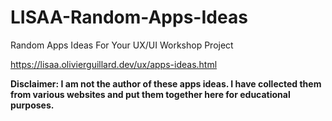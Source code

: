 # LISAA-Random-Apps-Ideas
Random Apps Ideas For Your UX/UI Workshop Project

<a href="https://lisaa.olivierguillard.dev/ux/apps-ideas.html" target="_blank">https://lisaa.olivierguillard.dev/ux/apps-ideas.html</a>

<strong>Disclaimer: I am not the author of these apps ideas. I have collected them from various websites and put them together here for educational purposes.</strong>

